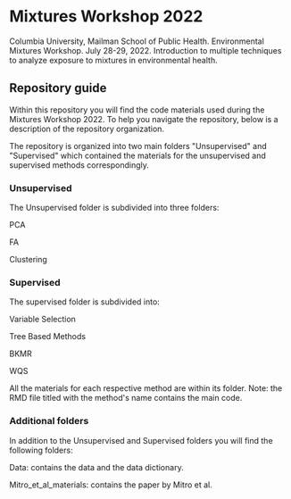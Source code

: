 # Mixtures Workshop 2022
Columbia University, Mailman School of Public Health. Environmental Mixtures Workshop. July 28-29, 2022. Introduction to multiple techniques to analyze exposure to mixtures in environmental health.

## Repository guide
Within this repository you will find the code materials used during the Mixtures Workshop 2022. To help you navigate the repository, below is a description of the repository organization.

The repository is organized into two main folders "Unsupervised" and "Supervised" which contained the materials for the unsupervised and supervised methods correspondingly. 

### Unsupervised

The Unsupervised folder is subdivided into three folders: 

PCA

FA 

Clustering

### Supervised

The supervised folder is subdivided into: 

Variable Selection

Tree Based Methods

BKMR

WQS 

All the materials for each respective method are within its folder. Note: the RMD file titled with the method's name contains the main code.  

### Additional folders

In addition to the Unsupervised and Supervised folders you will find the following folders: 

Data: contains the data and the data dictionary.

Mitro_et_al_materials: contains the paper by Mitro et al.
